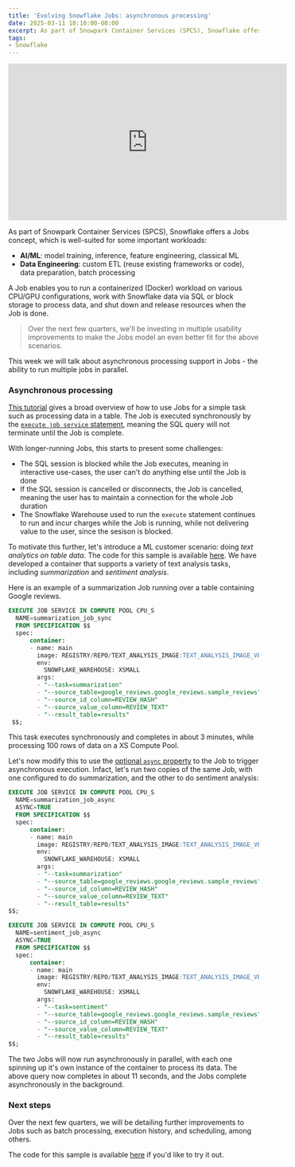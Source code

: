 ```yaml
---
title: 'Evolving Snowflake Jobs: asynchronous processing'
date: 2025-03-11 10:10:00-08:00
excerpt: As part of Snowpark Container Services (SPCS), Snowflake offers a Jobs concept, which is well-suited for some important workloads in AI/ML and Data Engineering. By using the optional asynchronous Job processing support, users can save time and reduce cost with long-running workloads. 
tags:
- Snowflake
---
```


<iframe width="560" height="315" src="https://www.youtube.com/embed/YZ7DR_JDSQo?si=m8lGrwl6-TGjqaFO" title="YouTube video player" frameborder="0" allow="accelerometer; autoplay; clipboard-write; encrypted-media; gyroscope; picture-in-picture; web-share" referrerpolicy="strict-origin-when-cross-origin" allowfullscreen></iframe>

As part of Snowpark Container Services (SPCS), Snowflake offers a Jobs concept, which is well-suited for some important workloads:
- **AI/ML**: model training, inference, feature engineering, classical ML 
- **Data Engineering**: custom ETL (reuse existing frameworks or code), data preparation, batch processing 

A Job enables you to run a containerized (Docker) workload on various CPU/GPU configurations, work with Snowflake data via SQL or block storage to process data, and shut down and release resources when the Job is done. 
> Over the next few quarters, we'll be investing in multiple usability improvements to make the Jobs model an even better fit for the above scenarios.

This week we will talk about asynchronous processing support in Jobs - the ability to run multiple jobs in parallel. 

### Asynchronous processing
[This tutorial](https://docs.snowflake.com/en/developer-guide/snowpark-container-services/tutorials/tutorial-2) gives a broad overview of how to use Jobs for a simple task such as processing data in a table. The Job is executed synchronously by the [`execute job service` statement](https://docs.snowflake.com/en/sql-reference/sql/execute-job-service), meaning the SQL query will not terminate until the Job is complete. 

With longer-running Jobs, this starts to present some challenges:
- The SQL session is blocked while the Job executes, meaning in interactive use-cases, the user can't do anything else until the Job is done
- If the SQL session is cancelled or disconnects, the Job is cancelled, meaning the user has to maintain a connection for the whole Job duration
- The Snowflake Warehouse used to run the `execute` statement continues to run and incur charges while the Job is running, while not delivering value to the user, since the sesison is blocked. 

To motivate this further, let's introduce a ML customer scenario: doing *text analytics on table data*. The code for this sample is available [here](https://github.com/Snowflake-Labs/spcs-templates/tree/main/ml_experience/async_job). We have developed a container that supports a variety of text analysis tasks, including *summarization* and *sentiment analysis*. 

Here is an example of a summarization Job running over a table containing Google reviews. 

```sql
EXECUTE JOB SERVICE IN COMPUTE POOL CPU_S
  NAME=summarization_job_sync
  FROM SPECIFICATION $$
  spec:
      container:
      - name: main
        image: REGISTRY/REPO/TEXT_ANALYSIS_IMAGE:TEXT_ANALYSIS_IMAGE_VERSION
        env:
          SNOWFLAKE_WAREHOUSE: XSMALL
        args:
        - "--task=summarization"
        - "--source_table=google_reviews.google_reviews.sample_reviews"
        - "--source_id_column=REVIEW_HASH"
        - "--source_value_column=REVIEW_TEXT"
        - "--result_table=results"
 $$;
```

This task executes synchronously and completes in about 3 minutes, while processing 100 rows of data on a XS Compute Pool. 

Let's now modify this to use the [optional `async` property](https://docs.snowflake.com/en/developer-guide/snowpark-container-services/working-with-services#execute-a-job-service) to the Job to trigger asynchronous execution. Infact, let's run two copies of the same Job, with one configured to do summarization, and the other to do sentiment analysis:

```sql
EXECUTE JOB SERVICE IN COMPUTE POOL CPU_S
  NAME=summarization_job_async
  ASYNC=TRUE
  FROM SPECIFICATION $$
  spec:
      container:
      - name: main
        image: REGISTRY/REPO/TEXT_ANALYSIS_IMAGE:TEXT_ANALYSIS_IMAGE_VERSION
        env:
          SNOWFLAKE_WAREHOUSE: XSMALL
        args:
        - "--task=summarization"
        - "--source_table=google_reviews.google_reviews.sample_reviews"
        - "--source_id_column=REVIEW_HASH"
        - "--source_value_column=REVIEW_TEXT"
        - "--result_table=results"
$$;

EXECUTE JOB SERVICE IN COMPUTE POOL CPU_S
  NAME=sentiment_job_async
  ASYNC=TRUE
  FROM SPECIFICATION $$
  spec:
      container:
      - name: main
        image: REGISTRY/REPO/TEXT_ANALYSIS_IMAGE:TEXT_ANALYSIS_IMAGE_VERSION
        env:
          SNOWFLAKE_WAREHOUSE: XSMALL
        args:
        - "--task=sentiment"
        - "--source_table=google_reviews.google_reviews.sample_reviews"
        - "--source_id_column=REVIEW_HASH"
        - "--source_value_column=REVIEW_TEXT"
        - "--result_table=results"
$$;
```

The two Jobs will now run asynchronously in parallel, with each one spinning up it's own instance of the container to process its data. The above query now completes in about 11 seconds, and the Jobs complete asynchronously in the background.  

### Next steps
Over the next few quarters, we will be detailing further improvements to Jobs such as batch processing, execution history, and scheduling, among others. 

 The code for this sample is available [here](https://github.com/Snowflake-Labs/spcs-templates/tree/main/ml_experience/async_job) if you'd like to try it out. 
